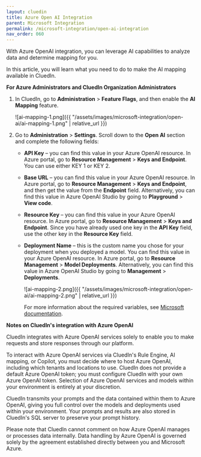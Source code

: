 ```yaml
---
layout: cluedin
title: Azure Open AI Integration
parent: Microsoft Integration
permalink: /microsoft-integration/open-ai-integration
nav_order: 060
---
```


With Azure OpenAI integration, you can leverage AI capabilities to analyze data and determine mapping for you.

In this article, you will learn what you need to do to make the AI mapping available in CluedIn.

**For Azure Administrators and CluedIn Organization Administrators**

1. In CluedIn, go to **Administration** > **Feature Flags**, and then enable the **AI Mapping** feature.

    ![ai-mapping-1.png]({{ "/assets/images/microsoft-integration/open-ai/ai-mapping-1.png" | relative_url }})

1. Go to **Administration** > **Settings**. Scroll down to the **Open AI** section and complete the following fields:

    - **API Key** – you can find this value in your Azure OpenAI resource. In Azure portal, go to **Resource Management** > **Keys and Endpoint**. You can use either KEY 1 or KEY 2.

    - **Base URL** – you can find this value in your Azure OpenAI resource. In Azure portal, go to **Resource Management** > **Keys and Endpoint**, and then get the value from the **Endpoint** field. Alternatively, you can find this value in Azure OpenAI Studio by going to **Playground** > **View code**.

    - **Resource Key** – you can find this value in your Azure OpenAI resource. In Azure portal, go to **Resource Management** > **Keys and Endpoint**. Since you have already used one key in the **API Key** field, use the other key in the **Resource Key** field.

    - **Deployment Name** – this is the custom name you chose for your deployment when you deployed a model. You can find this value in your Azure OpenAI resource. In Azure portal, go to **Resource Management** > **Model Deployments**. Alternatively, you can find this value in Azure OpenAI Studio by going to **Management** > **Deployments**.

        ![ai-mapping-2.png]({{ "/assets/images/microsoft-integration/open-ai/ai-mapping-2.png" | relative_url }})

        For more information about the required variables, see [Microsoft documentation](https://learn.microsoft.com/en-us/azure/ai-services/openai/quickstart?tabs=command-line%2Cpython&pivots=programming-language-python#retrieve-key-and-endpoint).

**Notes on CluedIn's integration with Azure OpenAI**

CluedIn integrates with Azure OpenAI services solely to enable you to make requests and store responses through our platform.

To interact with Azure OpenAI services via CluedIn's Rule Engine, AI mapping, or Copilot, you must decide where to host Azure OpenAI, including which tenants and locations to use. CluedIn does not provide a default Azure OpenAI token; you must configure CluedIn with your own Azure OpenAI token. Selection of Azure OpenAI services and models within your environment is entirely at your discretion.

CluedIn transmits your prompts and the data contained within them to Azure OpenAI, giving you full control over the models and deployments used within your environment. Your prompts and results are also stored in CluedIn's SQL server to preserve your prompt history.

Please note that CluedIn cannot comment on how Azure OpenAI manages or processes data internally. Data handling by Azure OpenAI is governed solely by the agreement established directly between you and Microsoft Azure.